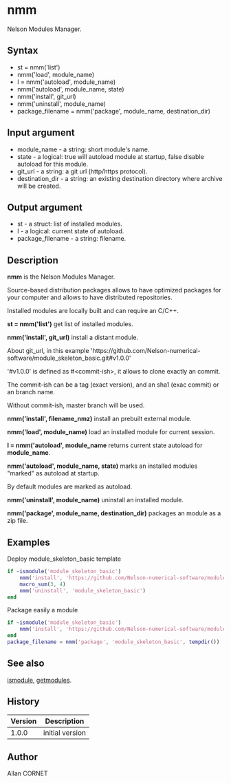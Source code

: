 # nmm

Nelson Modules Manager.

## Syntax

- st = nmm('list')
- nmm('load', module_name)
- l = nmm('autoload', module_name)
- nmm('autoload', module_name, state)
- nmm('install', git_url)
- nmm('uninstall', module_name)
- package_filename = nmm('package', module_name, destination_dir)

## Input argument

- module_name - a string: short module's name.
- state - a logical: true will autoload module at startup, false disable autoload for this module.
- git_url - a string: a git url (http/https protocol).
- destination_dir - a string: an existing destination directory where archive will be created.

## Output argument

- st - a struct: list of installed modules.
- l - a logical: current state of autoload.
- package_filename - a string: filename.

## Description

  <p><b>nmm</b> is the Nelson Modules Manager.</p>
  <p>Source-based distribution packages allows to have optimized packages for your computer and allows to have distributed repositories.</p>
  <p>Installed modules are locally built and can require an C/C++.</p>
  <p/>
  <p><b>st = nmm('list')</b> get list of installed modules.</p>
  <p/>
  <p><b>nmm('install', git_url)</b> install a distant module.</p>
  <p>About git_url, in this example 'https://github.com/Nelson-numerical-software/module_skeleton_basic.git#v1.0.0'</p>
  <p>'#v1.0.0' is defined as #&lt;commit-ish&gt;, it allows to clone exactly an commit.</p>
  <p>The commit-ish can be a tag (exact version), and an sha1 (exac commit) or an branch name.</p>
  <p>Without commit-ish, master branch will be used.</p>
  <p/>
  <p><b>nmm('install', filename_nmz)</b> install an prebuilt external module.</p>
  <p/>
  <p><b>nmm('load', module_name)</b> load an installed module for current session.</p>
  <p/>
  <p><b>l = nmm('autoload', module_name</b> returns current state autoload for <b>module_name</b>.</p>
  <p/>
  <p><b>nmm('autoload', module_name, state)</b> marks an installed modules "marked" as autoload at startup.</p>
  <p>By default modules are marked as autoload.</p>
  <p/>
  <p><b>nmm('uninstall', module_name)</b> uninstall an installed module.</p>
  <p/>
  <p><b>nmm('package', module_name, destination_dir)</b> packages an module as a zip file.</p>
  <p/>

## Examples

Deploy module_skeleton_basic template

```matlab
if ~ismodule('module_skeleton_basic')
    nmm('install', 'https://github.com/Nelson-numerical-software/module_skeleton_basic.git#v1.0.0');
    macro_sum(3, 4)
    nmm('uninstall', 'module_skeleton_basic')
end
```

Package easily a module

```matlab
if ~ismodule('module_skeleton_basic')
    nmm('install', 'https://github.com/Nelson-numerical-software/module_skeleton_basic.git#v1.0.0');
end
package_filename = nmm('package', 'module_skeleton_basic', tempdir())
```

## See also

[ismodule](ismodule.md), [getmodules](getmodules.md).

## History

| Version | Description     |
| ------- | --------------- |
| 1.0.0   | initial version |

## Author

Allan CORNET

